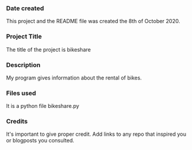 ### Date created
This project and the README file was created the 8th of October 2020.

### Project Title
The title of the project is bikeshare

### Description
My program gives information about the rental of bikes.


### Files used
It is a python file bikeshare.py

### Credits
It's important to give proper credit. Add links to any repo that inspired you or blogposts you consulted.
